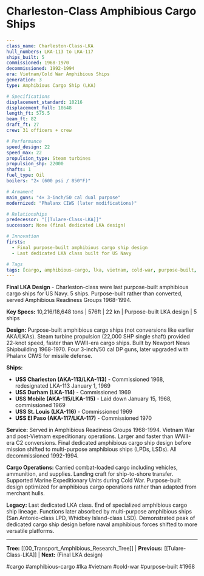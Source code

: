 # Charleston-Class Amphibious Cargo Ships

```yaml
---
class_name: Charleston-Class-LKA
hull_numbers: LKA-113 to LKA-117
ships_built: 5
commissioned: 1968-1970
decommissioned: 1992-1994
era: Vietnam/Cold War Amphibious Ships
generation: 3
type: Amphibious Cargo Ship (LKA)

# Specifications
displacement_standard: 10216
displacement_full: 18648
length_ft: 575.5
beam_ft: 82
draft_ft: 27
crew: 31 officers + crew

# Performance
speed_design: 22
speed_max: 22
propulsion_type: Steam turbines
propulsion_shp: 22000
shafts: 1
fuel_type: Oil
boilers: "2× (600 psi / 850°F)"

# Armament
main_guns: "4× 3-inch/50 cal dual purpose"
modernized: "Phalanx CIWS (later modifications)"

# Relationships
predecessor: "[[Tulare-Class-LKA]]"
successor: None (final dedicated LKA design)

# Innovation
firsts:
  - Final purpose-built amphibious cargo ship design
  - Last dedicated LKA class built for US Navy

# Tags
tags: [cargo, amphibious-cargo, lka, vietnam, cold-war, purpose-built, 1968]
---
```

**Final LKA Design** - Charleston-class were last purpose-built amphibious cargo ships for US Navy. 5 ships. Purpose-built rather than converted, served Amphibious Readiness Groups 1968-1994.

**Key Specs:** 10,216/18,648 tons | 576ft | 22 kn | Purpose-built LKA design | 5 ships

**Design:** Purpose-built amphibious cargo ships (not conversions like earlier AKA/LKAs). Steam turbine propulsion (22,000 SHP single shaft) provided 22-knot speed, faster than WWII-era cargo ships. Built by Newport News Shipbuilding 1968-1970. Four 3-inch/50 cal DP guns, later upgraded with Phalanx CIWS for missile defense.

**Ships:**
- **USS Charleston (AKA-113/LKA-113)** - Commissioned 1968, redesignated LKA-113 January 1, 1969
- **USS Durham (LKA-114)** - Commissioned 1969
- **USS Mobile (AKA-115/LKA-115)** - Laid down January 15, 1968, commissioned 1969
- **USS St. Louis (LKA-116)** - Commissioned 1969
- **USS El Paso (AKA-117/LKA-117)** - Commissioned 1970

**Service:** Served in Amphibious Readiness Groups 1968-1994. Vietnam War and post-Vietnam expeditionary operations. Larger and faster than WWII-era C2 conversions. Final dedicated amphibious cargo ship design before mission shifted to multi-purpose amphibious ships (LPDs, LSDs). All decommissioned 1992-1994.

**Cargo Operations:** Carried combat-loaded cargo including vehicles, ammunition, and supplies. Landing craft for ship-to-shore transfer. Supported Marine Expeditionary Units during Cold War. Purpose-built design optimized for amphibious cargo operations rather than adapted from merchant hulls.

**Legacy:** Last dedicated LKA class. End of specialized amphibious cargo ship lineage. Functions later absorbed by multi-purpose amphibious ships (San Antonio-class LPD, Whidbey Island-class LSD). Demonstrated peak of dedicated cargo ship design before naval amphibious forces shifted to more versatile platforms.

---
**Tree:** [[00_Transport_Amphibious_Research_Tree]] | **Previous:** [[Tulare-Class-LKA]] | **Next:** (Final LKA design)

#cargo #amphibious-cargo #lka #vietnam #cold-war #purpose-built #1968
